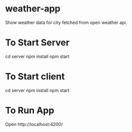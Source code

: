 # weather-app
Show weather data for city fetched from open weather api.

# To Start Server
cd server
npm install
npm start

# To Start client
cd server
npm install
npm start

# To Run App
Open http://localhost:4200/
